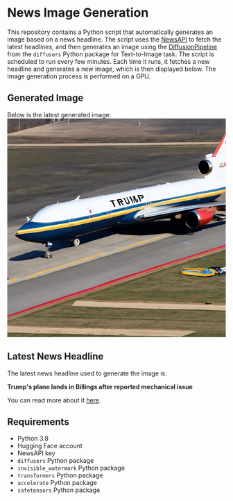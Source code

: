 # News Image Generation
This repository contains a Python script that automatically generates an image based on a news headline. The script uses the [NewsAPI](https://newsapi.org/) to fetch the latest headlines, and then generates an image using the [DiffusionPipeline](https://github.com/huggingface/diffusers) from the `diffusers` Python package for Text-to-Image task.
The script is scheduled to run every few minutes. Each time it runs, it fetches a new headline and generates a new image, which is then displayed below. The image generation process is performed on a GPU.

## Generated Image
Below is the latest generated image:
![Generated Image](image.png)

## Latest News Headline
The latest news headline used to generate the image is:

**Trump's plane lands in Billings after reported mechanical issue**

You can read more about it [here](https://news.google.com/rss/articles/CBMihgFBVV95cUxQN093Qmx6aUFVRHJTTzRrTW4yVTNsN3NIVm5yNXpOdVZmbUV3MzhMLTJvZDdyYmJlelVDb2ZqMVF4cUtwSEpHN1NzTnZfU3RvWUphbDJ0ak90WW1Eb3VZWlVTSUg2Mmtoa05nTGVBU3pNUFFnOGJVLUhYX2JhbS1RYTFfSXBhUQ?oc=5).

## Requirements
- Python 3.8
- Hugging Face account
- NewsAPI key
- `diffusers` Python package
- `invisible_watermark` Python package
- `transformers` Python package
- `accelerate` Python package
- `safetensors` Python package
